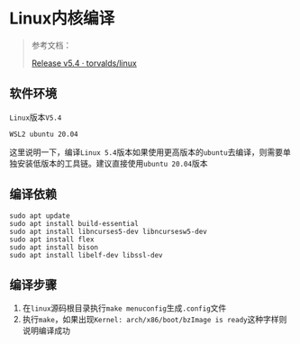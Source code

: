 # Linux内核编译

> 参考文档：
>
> [Release v5.4 · torvalds/linux](https://github.com/torvalds/linux/releases/tag/v5.4)



## 软件环境

`Linux`版本`V5.4`

`WSL2 ubuntu 20.04`

这里说明一下，编译`Linux 5.4`版本如果使用更高版本的`ubuntu`去编译，则需要单独安装低版本的工具链。建议直接使用`ubuntu 20.04`版本



## 编译依赖

```shell
sudo apt update
sudo apt install build-essential
sudo apt install libncurses5-dev libncursesw5-dev
sudo apt install flex
sudo apt install bison
sudo apt install libelf-dev libssl-dev
```



## 编译步骤

1. 在`linux`源码根目录执行`make menuconfig`生成`.config`文件
2. 执行`make`，如果出现`Kernel: arch/x86/boot/bzImage is ready`这种字样则说明编译成功

